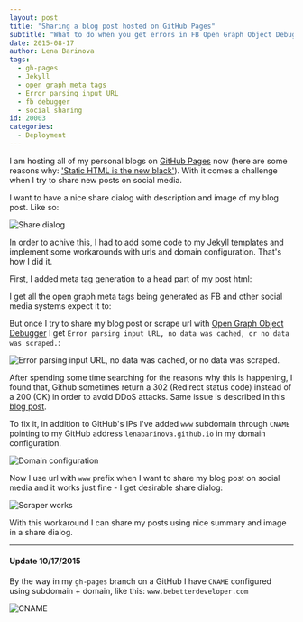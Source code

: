 ```yaml
---
layout: post
title: "Sharing a blog post hosted on GitHub Pages"
subtitle: "What to do when you get errors in FB Open Graph Object Debugger"
date: 2015-08-17
author: Lena Barinova
tags:
  - gh-pages
  - Jekyll
  - open graph meta tags
  - Error parsing input URL
  - fb debugger
  - social sharing
id: 20003
categories:
  - Deployment
---
```


I am hosting all of my personal blogs on [GitHub Pages](https://pages.github.com/) now (here are some reasons why: ['Static HTML is the new black'](http://bebetterleader.com/coding/why-did-i-go-static.html)). With it comes a challenge when I try to share new posts on social media.

I want to have a nice share dialog with description and image of my blog post. Like so:

<img src="{{ site.baseurl }}/img/post_img/fbog-share-dialog.png" alt="Share dialog" class="right" />

In order to achive this, I had to add some code to my Jekyll templates and implement some workarounds with urls and domain configuration. That's how I did it.

First, I added meta tag generation to a head part of my post html:
<script src="https://gist.github.com/LenaBarinova/c63a40854bcd0569a9a6.js"></script>

I get all the open graph meta tags being generated as FB and other social media systems expect it to:

<script src="https://gist.github.com/LenaBarinova/1ef9ae8a8322e3397051.js"></script>

But once I try to share my blog post or scrape url with [Open Graph Object Debugger](https://developers.facebook.com/tools/debug/og/object/) I get `Error parsing input URL, no data was cached, or no data was scraped.`:

<img src="{{ site.baseurl }}/img/post_img/fbog-error.png" alt="Error parsing input URL, no data was cached, or no data was scraped." class="right" />

After spending some time searching for the reasons why this is happening, I found that, Github sometimes return a 302 (Redirect status code) instead of a 200 (OK) in order to avoid DDoS attacks. Same issue is described in this [blog post](http://www.rovrov.com/blog/2014/11/11/github-pages-302-redirect/).

To fix it, in addition to GitHub's IPs I've added `www` subdomain through `CNAME` pointing to my GitHub address `lenabarinova.github.io` in my domain configuration.

<img src="{{ site.baseurl }}/img/post_img/fbog-domain-config.png" alt="Domain configuration" class="right" />

Now I use url with `www` prefix when I want to share my blog post on social media and it works just fine - I get desirable share dialog:

<img src="{{ site.baseurl }}/img/post_img/fbog-fixed.png" alt="Scraper works" class="right" />

With this workaround I can share my posts using nice summary and image in a share dialog.

----


#### Update 10/17/2015

By the way in my `gh-pages` branch on a GitHub I have `CNAME` configured using subdomain + domain, like this: `www.bebetterdeveloper.com`

<img src="{{ site.baseurl }}/img/post_img/fblog-cname.png" alt="CNAME" class="right" />
